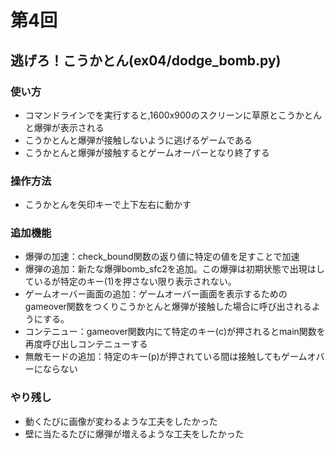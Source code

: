 # 第4回
## 逃げろ！こうかとん(ex04/dodge_bomb.py)
### 使い方
* コマンドラインでを実行すると,1600x900のスクリーンに草原とこうかとんと爆弾が表示される
* こうかとんと爆弾が接触しないように逃げるゲームである
* こうかとんと爆弾が接触するとゲームオーバーとなり終了する

### 操作方法
* こうかとんを矢印キーで上下左右に動かす

### 追加機能
* 爆弾の加速：check_bound関数の返り値に特定の値を足すことで加速
* 爆弾の追加：新たな爆弾bomb_sfc2を追加。この爆弾は初期状態で出現はしているが特定のキー(1)を押さない限り表示されない。
* ゲームオーバー画面の追加：ゲームオーバー画面を表示するためのgameover関数をつくりこうかとんと爆弾が接触した場合に呼び出されるようにする。
* コンテニュー：gameover関数内にて特定のキー(c)が押されるとmain関数を再度呼び出しコンテニューする
* 無敵モードの追加：特定のキー(p)が押されている間は接触してもゲームオバーにならない

### やり残し
* 動くたびに画像が変わるような工夫をしたかった
* 壁に当たるたびに爆弾が増えるような工夫をしたかった